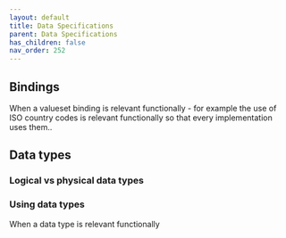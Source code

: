 ```yaml
---
layout: default
title: Data Specifications
parent: Data Specifications
has_children: false
nav_order: 252
---
```


## Bindings
When a valueset binding is relevant functionally - for example the use of ISO country codes is relevant functionally so that every implementation uses them..


## Data types

### Logical vs physical data types


### Using data types
When a data type is relevant functionally 
